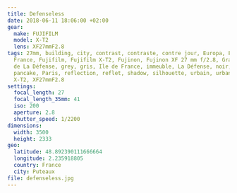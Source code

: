 ```yaml
---
title: Defenseless
date: 2018-06-11 18:06:00 +02:00
gear:
  make: FUJIFILM
  model: X-T2
  lens: XF27mmF2.8
tags: 27mm, building, city, contrast, contraste, contre jour, Europa, Europe,
  France, Fujifilm, Fujifilm X-T2, Fujinon, Fujinon XF 27 mm f/2.8, Grande Arche
  de La Défense, grey, gris, Ile de France, immeuble, La Défense, noir, ombre,
  pancake, Paris, reflection, reflet, shadow, silhouette, urbain, urban, ville,
  X-T2, XF27mmF2.8
settings:
  focal_length: 27
  focal_length_35mm: 41
  iso: 200
  aperture: 2.8
  shutter_speed: 1/2200
dimensions:
  width: 3500
  height: 2333
geo:
  latitude: 48.892390111666664
  longitude: 2.235918805
  country: France
  city: Puteaux
file: defenseless.jpg
---
```



